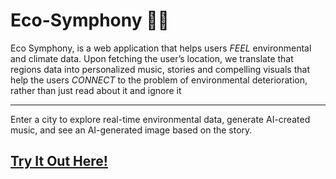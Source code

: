 # Eco-Symphony 🌿🎶

Eco Symphony, is a web application that helps users *FEEL* environmental and climate data.  Upon fetching the user’s location, we translate that regions data into personalized music, stories and compelling visuals that help the users *CONNECT* to the problem of environmental deterioration, rather than just read about it and ignore it

---

Enter a city to explore real-time environmental data, generate AI-created music, and see an AI-generated image based on the story.

## [Try It Out Here!](https://huggingface.co/spaces/soctopus2327/EcoSymphony)


